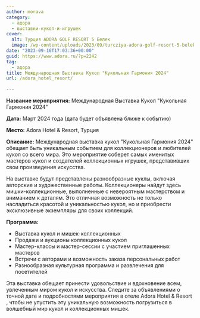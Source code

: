 ```yaml
---
author: morava
category:
  - адора
  - выставки-кукол-и-игрушек
cover:
  alt: Турция ADORA GOLF RESORT 5 Белек
  image: /wp-content/uploads/2023/09/turcziya-adora-golf-resort-5-belek.png
date: "2023-09-16T17:03:36+00:00"
guid: https://www.adora.ru/?p=2242
tag:
  - адора
title: Международная Выставка Кукол "Кукольная Гармония 2024"
url: /adora_hotel_resort/

---
```

**Название мероприятия:** Международная Выставка Кукол "Кукольная Гармония 2024"

**Дата:** Март 2024 года (дата будет объявлена ближе к событию)

**Место:** Adora Hotel & Resort, Турция

**Описание:** Международная выставка кукол "Кукольная Гармония 2024" обещает быть уникальным событием для коллекционеров и любителей кукол со всего мира. Это мероприятие соберет самых именитых мастеров кукол и создателей коллекционных игрушек, представивших свои произведения искусства.

На выставке будут представлены разнообразные куклы, включая авторские и художественные работы. Коллекционеры найдут здесь мишки-коллекционные, выполненные с невероятным мастерством и вниманием к деталям. Это отличная возможность не только насладиться красотой и уникальностью кукол, но и приобрести эксклюзивные экземпляры для своих коллекций.

**Программа:**

- Выставка кукол и мишек-коллекционных
- Продажи и аукционы коллекционных кукол
- Мастер-классы и мастер-сессии с участием приглашенных мастеров
- Встречи с авторами и возможность заказа персональных работ
- Разнообразная культурная программа и развлечения для посетителей

Эта выставка обещает принести удовольствие и вдохновение всем, увлеченным миром кукол и искусства. Следите за объявлениями о точной дате и подробностями мероприятия в отеле Adora Hotel & Resort , чтобы не упустить эту уникальную возможность погрузиться в волшебный мир кукол и коллекционных мишек.
